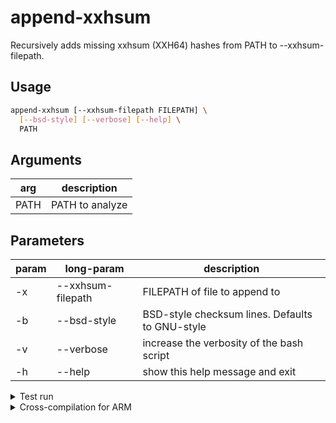 # append-xxhsum

Recursively adds missing xxhsum (XXH64) hashes from PATH to --xxhsum-filepath.

## Usage

```bash
append-xxhsum [--xxhsum-filepath FILEPATH] \
  [--bsd-style] [--verbose] [--help] \
  PATH
```

## Arguments

| arg | description |
| -- | -- |
| PATH | PATH to analyze |

## Parameters

| param | long-param | description |
| -- | -- | -- |
| -x | --xxhsum-filepath | FILEPATH of file to append to |
| -b | --bsd-style | BSD-style checksum lines. Defaults to GNU-style |
| -v | --verbose | increase the verbosity of the bash script |
| -h | --help | show this help message and exit |

<details>
<summary>Test run</summary>

```bash
cd ~/Pictures \
  && time ~/Code/golang/append-xxhsum/bin/append-xxhsum-amd64 ../Code
```
</details>

<details>
<summary>Cross-compilation for ARM</summary>

Use `export GOOS=linux && export GOARCH=arm64` before running `go build`.

Use `lscpu` to find out architecture. Check [this](https://github.com/golang/go/wiki/GoArm) guide for export values.

</details>